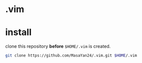 # .vim

# install
clone this repository **before** `$HOME/.vim` is created.
```sh
git clone https://github.com/MasaYan24/.vim.git $HOME/.vim
```
